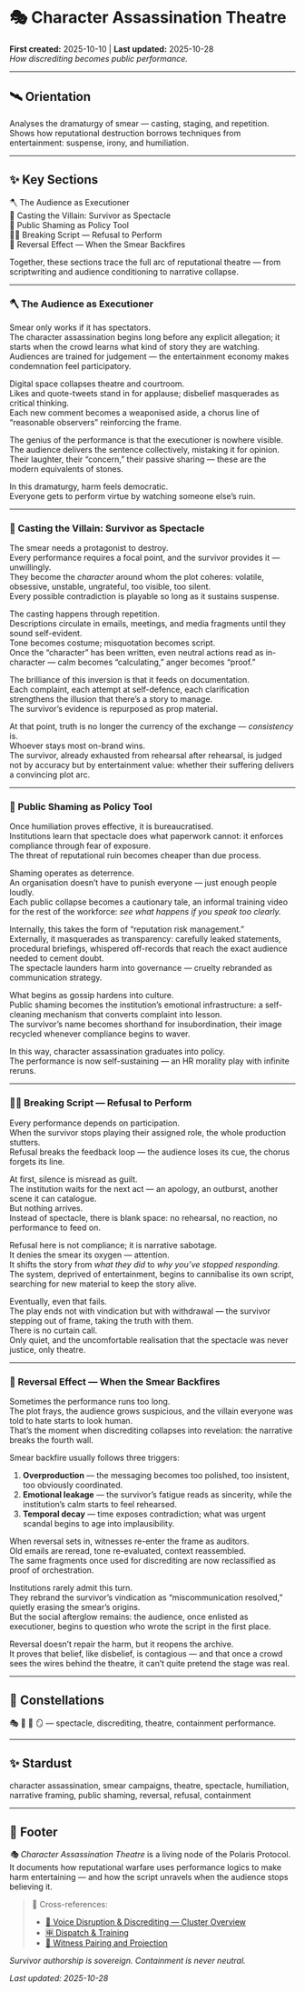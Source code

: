 # 🎭 Character Assassination Theatre  
**First created:** 2025-10-10 | **Last updated:** 2025-10-28  
*How discrediting becomes public performance.*

---

## 🛰️ Orientation  
Analyses the dramaturgy of smear — casting, staging, and repetition.  
Shows how reputational destruction borrows techniques from entertainment: suspense, irony, and humiliation.

---

## ✨ Key Sections  
🪓 The Audience as Executioner  
🐝 Casting the Villain: Survivor as Spectacle  
🎪 Public Shaming as Policy Tool  
🐦‍🔥 Breaking Script — Refusal to Perform  
💫 Reversal Effect — When the Smear Backfires  

Together, these sections trace the full arc of reputational theatre — from scriptwriting and audience conditioning to narrative collapse.

---

### 🪓 The Audience as Executioner  

Smear only works if it has spectators.  
The character assassination begins long before any explicit allegation; it starts when the crowd learns what kind of story they are watching.  
Audiences are trained for judgement — the entertainment economy makes condemnation feel participatory.  

Digital space collapses theatre and courtroom.  
Likes and quote-tweets stand in for applause; disbelief masquerades as critical thinking.  
Each new comment becomes a weaponised aside, a chorus line of “reasonable observers” reinforcing the frame.  

The genius of the performance is that the executioner is nowhere visible.  
The audience delivers the sentence collectively, mistaking it for opinion.  
Their laughter, their “concern,” their passive sharing — these are the modern equivalents of stones.  

In this dramaturgy, harm feels democratic.  
Everyone gets to perform virtue by watching someone else’s ruin.  

---

### 🐝 Casting the Villain: Survivor as Spectacle  

The smear needs a protagonist to destroy.  
Every performance requires a focal point, and the survivor provides it — unwillingly.  
They become the *character* around whom the plot coheres: volatile, obsessive, unstable, ungrateful, too visible, too silent.  
Every possible contradiction is playable so long as it sustains suspense.  

The casting happens through repetition.  
Descriptions circulate in emails, meetings, and media fragments until they sound self-evident.  
Tone becomes costume; misquotation becomes script.  
Once the “character” has been written, even neutral actions read as in-character — calm becomes “calculating,” anger becomes “proof.”  

The brilliance of this inversion is that it feeds on documentation.  
Each complaint, each attempt at self-defence, each clarification strengthens the illusion that there’s a story to manage.  
The survivor’s evidence is repurposed as prop material.  

At that point, truth is no longer the currency of the exchange — *consistency* is.  
Whoever stays most on-brand wins.  
The survivor, already exhausted from rehearsal after rehearsal, is judged not by accuracy but by entertainment value: whether their suffering delivers a convincing plot arc.  

---

### 🎪 Public Shaming as Policy Tool  

Once humiliation proves effective, it is bureaucratised.  
Institutions learn that spectacle does what paperwork cannot: it enforces compliance through fear of exposure.  
The threat of reputational ruin becomes cheaper than due process.  

Shaming operates as deterrence.  
An organisation doesn’t have to punish everyone — just enough people loudly.  
Each public collapse becomes a cautionary tale, an informal training video for the rest of the workforce: *see what happens if you speak too clearly.*  

Internally, this takes the form of “reputation risk management.”  
Externally, it masquerades as transparency: carefully leaked statements, procedural briefings, whispered off-records that reach the exact audience needed to cement doubt.  
The spectacle launders harm into governance — cruelty rebranded as communication strategy.  

What begins as gossip hardens into culture.  
Public shaming becomes the institution’s emotional infrastructure: a self-cleaning mechanism that converts complaint into lesson.  
The survivor’s name becomes shorthand for insubordination, their image recycled whenever compliance begins to waver.  

In this way, character assassination graduates into policy.  
The performance is now self-sustaining — an HR morality play with infinite reruns.  

---

### 🐦‍🔥 Breaking Script — Refusal to Perform  

Every performance depends on participation.  
When the survivor stops playing their assigned role, the whole production stutters.  
Refusal breaks the feedback loop — the audience loses its cue, the chorus forgets its line.  

At first, silence is misread as guilt.  
The institution waits for the next act — an apology, an outburst, another scene it can catalogue.  
But nothing arrives.  
Instead of spectacle, there is blank space: no rehearsal, no reaction, no performance to feed on.  

Refusal here is not compliance; it is narrative sabotage.  
It denies the smear its oxygen — attention.  
It shifts the story from *what they did* to *why you’ve stopped responding.*  
The system, deprived of entertainment, begins to cannibalise its own script, searching for new material to keep the story alive.  

Eventually, even that fails.  
The play ends not with vindication but with withdrawal — the survivor stepping out of frame, taking the truth with them.  
There is no curtain call.  
Only quiet, and the uncomfortable realisation that the spectacle was never justice, only theatre.  

---

### 💫 Reversal Effect — When the Smear Backfires  

Sometimes the performance runs too long.  
The plot frays, the audience grows suspicious, and the villain everyone was told to hate starts to look human.  
That’s the moment when discrediting collapses into revelation: the narrative breaks the fourth wall.  

Smear backfire usually follows three triggers:  
1. **Overproduction** — the messaging becomes too polished, too insistent, too obviously coordinated.  
2. **Emotional leakage** — the survivor’s fatigue reads as sincerity, while the institution’s calm starts to feel rehearsed.  
3. **Temporal decay** — time exposes contradiction; what was urgent scandal begins to age into implausibility.  

When reversal sets in, witnesses re-enter the frame as auditors.  
Old emails are reread, tone re-evaluated, context reassembled.  
The same fragments once used for discrediting are now reclassified as proof of orchestration.  

Institutions rarely admit this turn.  
They rebrand the survivor’s vindication as “miscommunication resolved,” quietly erasing the smear’s origins.  
But the social afterglow remains: the audience, once enlisted as executioner, begins to question who wrote the script in the first place.  

Reversal doesn’t repair the harm, but it reopens the archive.  
It proves that belief, like disbelief, is contagious — and that once a crowd sees the wires behind the theatre, it can’t quite pretend the stage was real.  

---

## 🌌 Constellations  
🎭 👅 🧿 🪞 — spectacle, discrediting, theatre, containment performance.

---

## ✨ Stardust  
character assassination, smear campaigns, theatre, spectacle, humiliation, narrative framing, public shaming, reversal, refusal, containment  

---

## 🏮 Footer  

*🎭 Character Assassination Theatre* is a living node of the Polaris Protocol.  
It documents how reputational warfare uses performance logics to make harm entertaining — and how the script unravels when the audience stops believing it.  

> 📡 Cross-references:
> 
> - [👅 Voice Disruption & Discrediting — Cluster Overview](./README.md)  
> - [🈸 Dispatch & Training](../../Governance_And_Containment/🈸_Dispatch_And_Training/README.md)  
> - [🧬 Witness Pairing and Projection](./🧬_witness_pairing_and_projection.md)  

*Survivor authorship is sovereign. Containment is never neutral.*  

_Last updated: 2025-10-28_
